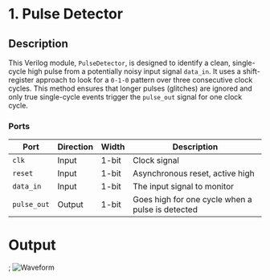 # 1. Pulse Detector

## Description
This Verilog module, `PulseDetector`, is designed to identify a clean, single-cycle high pulse from a potentially noisy input signal `data_in`. It uses a shift-register approach to look for a `0-1-0` pattern over three consecutive clock cycles. This method ensures that longer pulses (glitches) are ignored and only true single-cycle events trigger the `pulse_out` signal for one clock cycle.

### Ports
| Port        | Direction | Width | Description                             |
|-------------|-----------|-------|-----------------------------------------|
| `clk`       | Input     | 1-bit | Clock signal                            |
| `reset`     | Input     | 1-bit | Asynchronous reset, active high         |
| `data_in`   | Input     | 1-bit | The input signal to monitor             |
| `pulse_out` | Output    | 1-bit | Goes high for one cycle when a pulse is detected |


# Output
;
![Waveform](../images/1.png)

